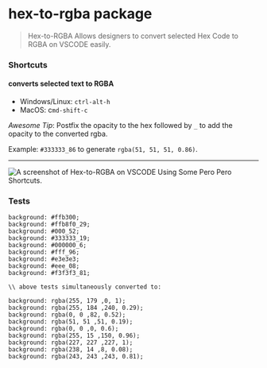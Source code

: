 # hex-to-rgba package

> Hex-to-RGBA Allows designers to convert selected Hex Code to RGBA on VSCODE easily.

### Shortcuts
#### converts selected text to RGBA
  - Windows/Linux: `ctrl-alt-h`
  - MacOS: c`md-shift-c`

*Awesome Tip*: Postfix the opacity to the hex followed by `_` to add the opacity to the converted rgba.

Example:
`#333333_86` to generate `rgba(51, 51, 51, 0.86)`.


----

![A screenshot of Hex-to-RGBA on VSCODE Using Some Pero Pero Shortcuts.](https://media.giphy.com/media/3ov9k5VY5l67GiGxpu/giphy.gif)

### Tests

```
background: #ffb300;
background: #ffb8f0_29;
background: #000_52;
background: #333333_19;
background: #000000_6;
background: #fff_96;
background: #e3e3e3;
background: #eee_08;
background: #f3f3f3_81;

\\ above tests simultaneously converted to:

background: rgba(255, 179 ,0, 1);
background: rgba(255, 184 ,240, 0.29);
background: rgba(0, 0 ,82, 0.52);
background: rgba(51, 51 ,51, 0.19);
background: rgba(0, 0 ,0, 0.6);
background: rgba(255, 15 ,150, 0.96);
background: rgba(227, 227 ,227, 1);
background: rgba(238, 14 ,8, 0.08);
background: rgba(243, 243 ,243, 0.81);
```
